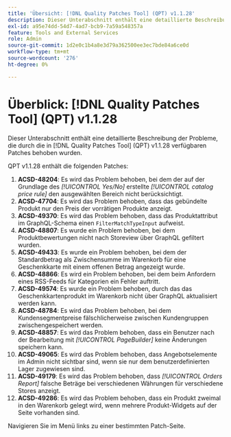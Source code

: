 ```yaml
---
title: 'Übersicht: [!DNL Quality Patches Tool] (QPT) v1.1.28'
description: Dieser Unterabschnitt enthält eine detaillierte Beschreibung der Probleme, die durch die in Version 1.1.28  [!DNL Quality Patches Tool]  Patches behoben wurden.
exl-id: a95e74dd-54d7-4ad7-bcb9-7a59a548357a
feature: Tools and External Services
role: Admin
source-git-commit: 1d2e0c1b4a8e3d79a362500ee3ec7bde84a6ce0d
workflow-type: tm+mt
source-wordcount: '276'
ht-degree: 0%

---
```


# Überblick: [!DNL Quality Patches Tool] (QPT) v1.1.28

Dieser Unterabschnitt enthält eine detaillierte Beschreibung der Probleme, die durch die in [!DNL Quality Patches Tool] (QPT) v1.1.28 verfügbaren Patches behoben wurden.

QPT v1.1.28 enthält die folgenden Patches:

1. **ACSD-48204**: Es wird das Problem behoben, bei dem der auf der Grundlage des *[!UICONTROL Yes/No]* erstellte *[!UICONTROL catalog price rule]* den ausgewählten Bereich nicht berücksichtigt.
1. **ACSD-47704**: Es wird das Problem behoben, dass das gebündelte Produkt nur den Preis der vorrätigen Produkte anzeigt.
1. **ACSD-49370**: Es wird das Problem behoben, dass das Produktattribut im GraphQL-Schema einen `FilterMatchTypeInput` aufweist.
1. **ACSD-48807**: Es wurde ein Problem behoben, bei dem Produktbewertungen nicht nach Storeview über GraphQL gefiltert wurden.
1. **ACSD-49433**: Es wurde ein Problem behoben, bei dem der Standardbetrag als Zwischensumme im Warenkorb für eine Geschenkkarte mit einem offenen Betrag angezeigt wurde.
1. **ACSD-48866**: Es wird ein Problem behoben, bei dem beim Anfordern eines RSS-Feeds für Kategorien ein Fehler auftritt.
1. **ACSD-49574**: Es wurde ein Problem behoben, durch das das Geschenkkartenprodukt im Warenkorb nicht über GraphQL aktualisiert werden kann.
1. **ACSD-48784**: Es wird das Problem behoben, bei dem Kundensegmentpreise fälschlicherweise zwischen Kundengruppen zwischengespeichert werden.
1. **ACSD-48857**: Es wird das Problem behoben, dass ein Benutzer nach der Bearbeitung mit *[!UICONTROL PageBuilder]* keine Änderungen speichern kann.
1. **ACSD-49065**: Es wird das Problem behoben, dass Angebotselemente im Admin nicht sichtbar sind, wenn sie nur dem benutzerdefinierten Lager zugewiesen sind.
1. **ACSD-49179**: Es wird das Problem behoben, dass *[!UICONTROL Orders Report]* falsche Beträge bei verschiedenen Währungen für verschiedene Stores anzeigt.
1. **ACSD-49286**: Es wird das Problem behoben, dass ein Produkt zweimal in den Warenkorb gelegt wird, wenn mehrere Produkt-Widgets auf der Seite vorhanden sind.

Navigieren Sie im Menü links zu einer bestimmten Patch-Seite.
